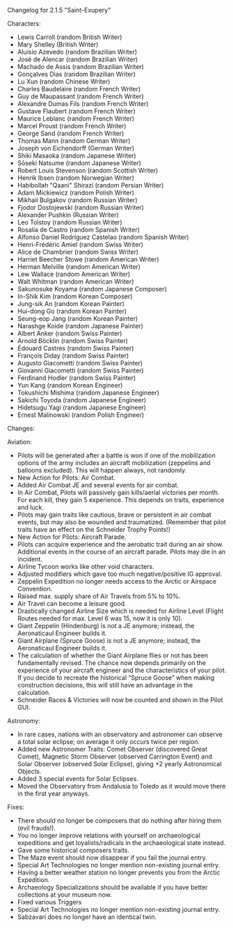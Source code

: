 Changelog for 2.1.5 "Saint-Exupery"

Characters:
- Lewis Carroll (random British Writer)
- Mary Shelley (British Writer)
- Aluísio Azevedo (random Brazilian Writer)
- José de Alencar (random Brazilian Writer)
- Machado de Assis (random Brazilian Writer)
- Gonçalves Dias (random Brazilian Writer)
- Lu Xun (random Chinese Writer)
- Charles Baudelaire (random French Writer)
- Guy de Maupassant (random French Writer)
- Alexandre Dumas Fils (random French Writer)
- Gustave Flaubert (random French Writer)
- Maurice Leblanc (random French Writer)
- Marcel Proust (random French Writer)
- George Sand (random French Writer)
- Thomas Mann (random German Writer)
- Joseph von Eichendorff (German Writer)
- Shiki Masaoka (random Japanese Writer)
- Sōseki Natsume (random Japanese Writer)
- Robert Louis Stevenson (random Scottish Writer)
- Henrik Ibsen (random Norwegian Writer)
- Habibollah "Qaani" Shirazi (random Persian Writer)
- Adam Mickiewicz (random Polish Writer)
- Mikhail Bulgakov (random Russian Writer)
- Fjodor Dostojewski (random Russian Writer)
- Alexander Pushkin (Russian Writer)
- Leo Tolstoy (random Russian Writer)
- Rosalía de Castro (random Spanish Writer)
- Alfonso Daniel Rodríguez Castelao (random Spanish Writer)
- Henri-Frédéric Amiel (random Swiss Writer)
- Alice de Chambrier (random Swiss Writer)
- Harriet Beecher Stowe (random American Writer)
- Herman Melville (random American Writer)
- Lew Wallace (random American Writer)
- Walt Whitman (random American Writer)
- Sakunosuke Koyama (random Japanese Composer)
- In-Shik Kim (random Korean Composer)
- Jung-sik An (random Korean Painter)
- Hui-dong Go (random Korean Painter)
- Seung-eop Jang (random Korean Painter)
- Narashge Koide (random Japanese Painter)
- Albert Anker (random Swiss Painter)
- Arnold Böcklin (random Swiss Painter)
- Édouard Castres (random Swiss Painter)
- François Diday (random Swiss Painter)
- Augusto Giacometti (random Swiss Painter)
- Giovanni Giacometti (random Swiss Painter)
- Ferdinand Hodler (random Swiss Painter)
- Yun Kang (random Korean Engineer)
- Tokushichi Mishima (random Japanese Engineer)
- Sakichi Toyoda (random Japanese Engineer)
- Hidetsugu Yagi (random Japanese Engineer)
- Ernest Malinowski (random Polish Engineer)

Changes:

Aviation:
- Pilots will be generated after a battle is won if one of the mobilization options of the army includes an aircraft mobilization (zeppelins and balloons excluded). This will happen always, not randomly.
- New Action for Pilots: Air Combat.
- Added Air Combat JE and several events for air combat.
- In Air Combat, Pilots will passively gain kills/aerial victories per month. For each kill, they gain 5 experience. This depends on traits, experience and luck.
- Pilots may gain traits like cautious, brave or persistent in air combat events, but may also be wounded and traumatized. (Remember that pilot traits have an effect on the Schneider Trophy Points!)
- New Action for Pilots: Aircraft Parade.
- Pilots can acquire experience and the aerobatic trait during an air show. Additional events in the course of an aircraft parade. Pilots may die in an incident.
- Airline Tycoon works like other void characters.
- Adjusted modifiers which gave too much negative/positive IG approval.
- Zeppelin Expedition no longer needs access to the Arctic or Airspace Convention.
- Raised max. supply share of Air Travels from 5% to 10%.
- Air Travel can become a leisure good.
- Drastically changed Airline Size which is needed for Airline Level (Flight Routes needed for max. Level 6 was 15, now it is only 10).
- Giant Zeppelin (Hindenburg) is not a JE anymore; instead, the Aeronaticaul Engineer builds it.
- Giant Airplane (Spruce Goose) is not a JE anymore; instead, the Aeronaticaul Engineer builds it.
- The calculation of whether the Giant Airplane flies or not has been fundamentally revised. The chance now depends primarily on the experience of your aircraft engineer and the characteristics of your pilot. If you decide to recreate the historical “Spruce Goose” when making construction decisions, this will still have an advantage in the calculation.
- Schneider Races & Victories will now be counted and shown in the Pilot GUI.

Astronomy:
- In rare cases, nations with an observatory and astronomer can observe a total solar eclipse; on average it only occurs twice per region.
- Added new Astronomer Traits: Comet Observer (discovered Great Comet), Magnetic Storm Observer (observed Carrington Event) and Solar Observer (observed Solar Eclipse), giving +2 yearly Astronomical Objects.
- Added 3 special events for Solar Eclipses.
- Moved the Observatory from Andalusia to Toledo as it would move there in the first year anyways.

Fixes:
- There should no longer be composers that do nothing after hiring them (evil frauds!).
- You no longer improve relations with yourself on archaeological expeditions and get loyalists/radicals in the archaeological state instead.
- Gave some historical composers traits.
- The Maze event should now disappear if you fail the journal entry.
- Special Art Technologies no longer mention non-existing journal entry.
- Having a better weather station no longer prevents you from the Arctic Expedition.
- Archaeology Specializations should be available if you have better collections at your museum now.
- Fixed various Triggers
- Special Art Technologies no longer mention non-existing journal entry.
- Sabzavari does no longer have an identical twin.